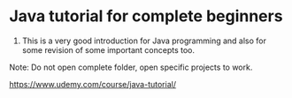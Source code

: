 # Java tutorial for complete beginners

1. This is a very good introduction for Java programming and also for some revision of some important concepts too.

Note: Do not open complete folder, open specific projects to work.

<https://www.udemy.com/course/java-tutorial/>
